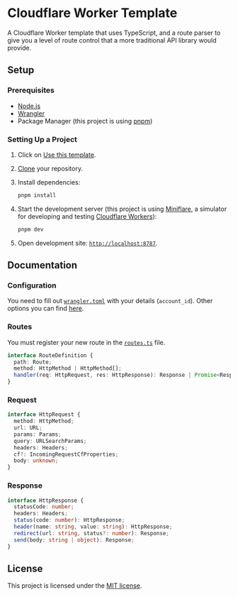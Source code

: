 # Cloudflare Worker Template

A Cloudflare Worker template that uses TypeScript, and a route parser to give you a level of route control that a more traditional API library would provide.

## Setup

### Prerequisites

- [Node.js][node]
- [Wrangler][wrangler]
- Package Manager (this project is using [pnpm][pnpm])

### Setting Up a Project

1. Click on [Use this template][template].
2. [Clone][cloning-a-repo] your repository.
3. Install dependencies:

   ```bash
   pnpm install
   ```

4. Start the development server (this project is using [Miniflare][miniflare], a simulator for developing and testing [Cloudflare Workers][workers]):

   ```bash
   pnpm dev
   ```

5. Open development site: [`http://localhost:8787`](http://localhost:8787).

## Documentation

### Configuration

You need to fill out [`wrangler.toml`](wrangler.toml) with your details (`account_id`). Other options you can find [here][wrangler-configuration].

### Routes

You must register your new route in the [`routes.ts`](src/routes.ts) file.

```ts
interface RouteDefinition {
  path: Route;
  method: HttpMethod | HttpMethod[];
  handler(req: HttpRequest, res: HttpResponse): Response | Promise<Response>;
}
```

### Request

```ts
interface HttpRequest {
  method: HttpMethod;
  url: URL;
  params: Params;
  query: URLSearchParams;
  headers: Headers;
  cf?: IncomingRequestCfProperties;
  body: unknown;
}
```

### Response

```ts
interface HttpResponse {
  statusCode: number;
  headers: Headers;
  status(code: number): HttpResponse;
  header(name: string, value: string): HttpResponse;
  redirect(url: string, status?: number): Response;
  send(body: string | object): Response;
}
```

## License

This project is licensed under the [MIT license](LICENSE).

[node]: https://nodejs.org
[wrangler]: https://developers.cloudflare.com/workers/cli-wrangler/install-update
[pnpm]: https://pnpm.io
[template]: https://github.com/screfy/cf-worker-tempate/generate
[cloning-a-repo]: https://help.github.com/en/articles/cloning-a-repository
[miniflare]: https://miniflare.dev
[workers]: https://workers.cloudflare.com
[wrangler-configuration]: https://developers.cloudflare.com/workers/cli-wrangler/configuration
